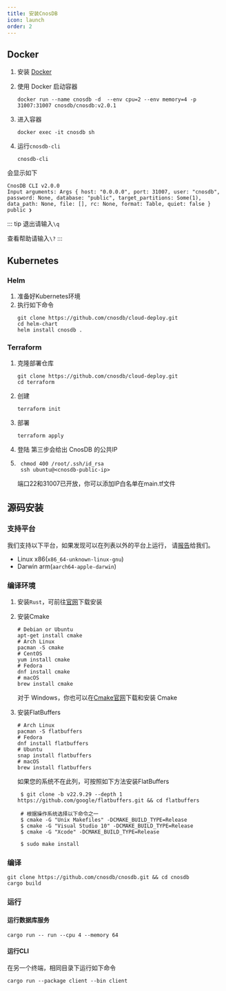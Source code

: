 ```yaml
---
title: 安装CnosDB
icon: launch
order: 2
---
```


## Docker

1. 安装 [Docker](https://www.docker.com/products/docker-desktop/)

2. 使用 Docker 启动容器
   ```shell
   docker run --name cnosdb -d  --env cpu=2 --env memory=4 -p 31007:31007 cnosdb/cnosdb:v2.0.1
   ```

3. 进入容器
   ```shell
   docker exec -it cnosdb sh
   ```
   
4. 运行`cnosdb-cli`
   ```shell
   cnosdb-cli
   ```
会显示如下
   ```
   CnosDB CLI v2.0.0
   Input arguments: Args { host: "0.0.0.0", port: 31007, user: "cnosdb", password: None, database: "public", target_partitions: Some(1), data_path: None, file: [], rc: None, format: Table, quiet: false }
   public ❯
   ```

   ::: tip
   退出请输入`\q`

   查看帮助请输入`\?`
   :::

## Kubernetes

### Helm

1. 准备好Kubernetes环境
2. 执行如下命令
   ```shell
   git clone https://github.com/cnosdb/cloud-deploy.git
   cd helm-chart
   helm install cnosdb .
   ```

### Terraform

1. 克隆部署仓库
   ```shell
   git clone https://github.com/cnosdb/cloud-deploy.git
   cd terraform
   ```
2. 创建
   ```shell
   terraform init
   ```
3. 部署
   ```shell
   terraform apply
   ```
4. 登陆
第三步会给出 CnosDB 的公共IP

5. ```shell
    chmod 400 /root/.ssh/id_rsa
    ssh ubuntu@<cnosdb-public-ip>
    ```
    端口22和31007已开放，你可以添加IP白名单在main.tf文件

 ## 源码安装

 ### **支持平台**

 我们支持以下平台，如果发现可以在列表以外的平台上运行，
 请[报告](https://github.com/cnosdb/cnosdb/issues)给我们。

 - Linux x86(`x86_64-unknown-linux-gnu`)
 - Darwin arm(`aarch64-apple-darwin`)

 ### **编译环境**

1. 安装`Rust`，可前往[官网](https://www.rust-lang.org/learn/get-started)下载安装
2. 安装Cmake
    ```shell
    # Debian or Ubuntu
    apt-get install cmake
    # Arch Linux
    pacman -S cmake
    # CentOS
    yum install cmake
    # Fedora
    dnf install cmake
    # macOS
    brew install cmake
    ```
   对于 Windows，你也可以在[Cmake官网](https://cmake.org/download/)下载和安装 Cmake

3. 安装FlatBuffers
    ```shell
    # Arch Linux
    pacman -S flatbuffers
    # Fedora
    dnf install flatbuffers
    # Ubuntu
    snap install flatbuffers
    # macOS
    brew install flatbuffers
    ```
   如果您的系统不在此列，可按照如下方法安装FlatBuffers

   ```shell
    $ git clone -b v22.9.29 --depth 1 https://github.com/google/flatbuffers.git && cd flatbuffers

    # 根据操作系统选择以下命令之一
    $ cmake -G "Unix Makefiles" -DCMAKE_BUILD_TYPE=Release
    $ cmake -G "Visual Studio 10" -DCMAKE_BUILD_TYPE=Release
    $ cmake -G "Xcode" -DCMAKE_BUILD_TYPE=Release

    $ sudo make install
   ```

### **编译**

```shell
git clone https://github.com/cnosdb/cnosdb.git && cd cnosdb
cargo build
```

### **运行**

#### **运行数据库服务**

```shell
cargo run -- run --cpu 4 --memory 64
```
#### **运行CLI**
在另一个终端，相同目录下运行如下命令
```shell
cargo run --package client --bin client
```
